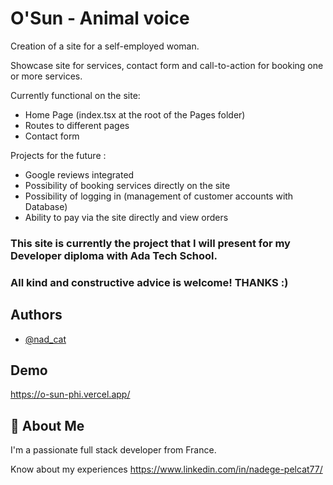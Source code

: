 
# O'Sun - Animal voice
Creation of a site for a self-employed woman.

Showcase site for services, contact form and call-to-action for booking one or more services.

Currently functional on the site:
- Home Page (index.tsx at the root of the Pages folder)
- Routes to different pages
- Contact form


Projects for the future :
- Google reviews integrated
- Possibility of booking services directly on the site
- Possibility of logging in (management of customer accounts with Database)
- Ability to pay via the site directly and view orders


### This site is currently the project that I will present for my Developer diploma with Ada Tech School. 
### All kind and constructive advice is welcome! THANKS :)






## Authors
- [@nad_cat](https://www.github.com/npelcat)


## Demo
https://o-sun-phi.vercel.app/ 

## 🚀 About Me
I'm a passionate full stack developer from France.

Know about my experiences https://www.linkedin.com/in/nadege-pelcat77/

